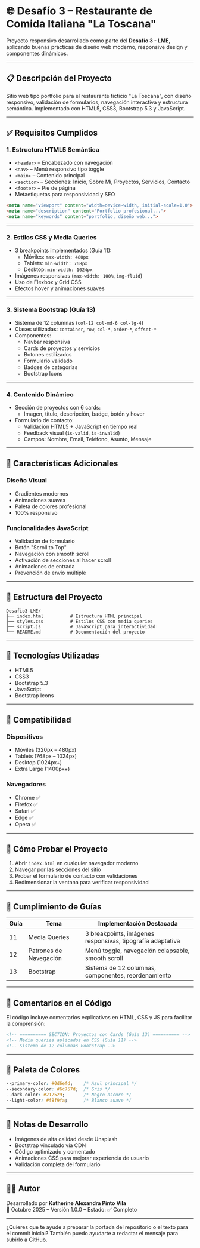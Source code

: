 # 🌐 Desafío 3 – Restaurante de Comida Italiana "La Toscana"

Proyecto responsivo desarrollado como parte del **Desafío 3 - LME**, aplicando buenas prácticas de diseño web moderno, responsive design y componentes dinámicos.

---

## 📋 Descripción del Proyecto

Sitio web tipo portfolio para el restaurante ficticio "La Toscana", con diseño responsivo, validación de formularios, navegación interactiva y estructura semántica. Implementado con HTML5, CSS3, Bootstrap 5.3 y JavaScript.

---

## ✅ Requisitos Cumplidos

### 1. Estructura HTML5 Semántica

- `<header>` – Encabezado con navegación
- `<nav>` – Menú responsivo tipo toggle
- `<main>` – Contenido principal
- `<section>` – Secciones: Inicio, Sobre Mí, Proyectos, Servicios, Contacto
- `<footer>` – Pie de página
- Metaetiquetas para responsividad y SEO

```html
<meta name="viewport" content="width=device-width, initial-scale=1.0">
<meta name="description" content="Portfolio profesional...">
<meta name="keywords" content="portfolio, diseño web...">
```

---

### 2. Estilos CSS y Media Queries

- 3 breakpoints implementados (Guía 11):
  - Móviles: `max-width: 480px`
  - Tablets: `min-width: 768px`
  - Desktop: `min-width: 1024px`
- Imágenes responsivas (`max-width: 100%`, `img-fluid`)
- Uso de Flexbox y Grid CSS
- Efectos hover y animaciones suaves

---

### 3. Sistema Bootstrap (Guía 13)

- Sistema de 12 columnas (`col-12 col-md-6 col-lg-4`)
- Clases utilizadas: `container`, `row`, `col-*`, `order-*`, `offset-*`
- Componentes:
  - Navbar responsiva
  - Cards de proyectos y servicios
  - Botones estilizados
  - Formulario validado
  - Badges de categorías
  - Bootstrap Icons

---

### 4. Contenido Dinámico

- Sección de proyectos con 6 cards:
  - Imagen, título, descripción, badge, botón y hover
- Formulario de contacto:
  - Validación HTML5 + JavaScript en tiempo real
  - Feedback visual (`is-valid`, `is-invalid`)
  - Campos: Nombre, Email, Teléfono, Asunto, Mensaje

---

## 🎨 Características Adicionales

### Diseño Visual

- Gradientes modernos
- Animaciones suaves
- Paleta de colores profesional
- 100% responsivo

### Funcionalidades JavaScript

- Validación de formulario
- Botón "Scroll to Top"
- Navegación con smooth scroll
- Activación de secciones al hacer scroll
- Animaciones de entrada
- Prevención de envío múltiple

---

## 📁 Estructura del Proyecto

```
Desafio3-LME/
├── index.html          # Estructura HTML principal
├── styles.css          # Estilos CSS con media queries
├── script.js           # JavaScript para interactividad
└── README.md           # Documentación del proyecto
```

---

## 🚀 Tecnologías Utilizadas

- HTML5
- CSS3
- Bootstrap 5.3
- JavaScript
- Bootstrap Icons

---

## 📱 Compatibilidad

### Dispositivos

- Móviles (320px – 480px)
- Tablets (768px – 1024px)
- Desktop (1024px+)
- Extra Large (1400px+)

### Navegadores

- Chrome ✅
- Firefox ✅
- Safari ✅
- Edge ✅
- Opera ✅

---

## 🧪 Cómo Probar el Proyecto

1. Abrir `index.html` en cualquier navegador moderno
2. Navegar por las secciones del sitio
3. Probar el formulario de contacto con validaciones
4. Redimensionar la ventana para verificar responsividad

---

## 📘 Cumplimiento de Guías

| Guía | Tema                  | Implementación Destacada                      |
|------|-----------------------|-----------------------------------------------|
| 11   | Media Queries         | 3 breakpoints, imágenes responsivas, tipografía adaptativa |
| 12   | Patrones de Navegación| Menú toggle, navegación colapsable, smooth scroll |
| 13   | Bootstrap             | Sistema de 12 columnas, componentes, reordenamiento |

---

## 💬 Comentarios en el Código

El código incluye comentarios explicativos en HTML, CSS y JS para facilitar la comprensión:

```html
<!-- ========== SECTION: Proyectos con Cards (Guía 13) ========== -->
<!-- Media queries aplicados en CSS (Guía 11) -->
<!-- Sistema de 12 columnas Bootstrap -->
```

---

## 🎨 Paleta de Colores

```css
--primary-color: #0d6efd;    /* Azul principal */
--secondary-color: #6c757d;  /* Gris */
--dark-color: #212529;       /* Negro oscuro */
--light-color: #f8f9fa;      /* Blanco suave */
```

---

## 📝 Notas de Desarrollo

- Imágenes de alta calidad desde Unsplash
- Bootstrap vinculado vía CDN
- Código optimizado y comentado
- Animaciones CSS para mejorar experiencia de usuario
- Validación completa del formulario

---

## 👩‍💻 Autor

Desarrollado por **Katherine Alexandra Pinto Vila**  
📅 Octubre 2025 – Versión 1.0.0 – Estado: ✅ Completo

---

¿Quieres que te ayude a preparar la portada del repositorio o el texto para el commit inicial? También puedo ayudarte a redactar el mensaje para subirlo a GitHub.
